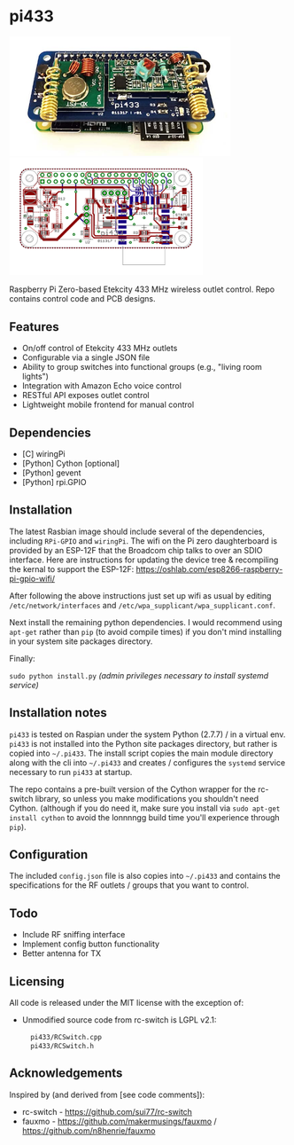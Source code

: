 # pi433

<img src="pi433_pcb.jpg" width="400" /><img src="pi433_brd.png" width="350" />

Raspberry Pi Zero-based Etekcity 433 MHz wireless outlet control. Repo contains
control code and PCB designs.

## Features

* On/off control of Etekcity 433 MHz outlets
* Configurable via a single JSON file
* Ability to group switches into functional groups (e.g., "living room lights")
* Integration with Amazon Echo voice control
* RESTful API exposes outlet control
* Lightweight mobile frontend for manual control

## Dependencies

* [C] wiringPi
* [Python] Cython [optional]
* [Python] gevent
* [Python] rpi.GPIO

## Installation

The latest Rasbian image should include several of the dependencies, including
`RPi-GPIO` and `wiringPi`. The wifi on the Pi zero daughterboard is provided
by an ESP-12F that the Broadcom chip talks to over an SDIO interface. Here
are instructions for updating the device tree & recompiling the kernal to
support the ESP-12F: https://oshlab.com/esp8266-raspberry-pi-gpio-wifi/

After following the above instructions just set up wifi as usual by editing
`/etc/network/interfaces` and `/etc/wpa_supplicant/wpa_supplicant.conf`.

Next install the remaining python dependencies. I would recommend using
`apt-get` rather than `pip` (to avoid compile times) if you don't mind
installing in your system site packages directory.

Finally:

`sudo python install.py`
_(admin privileges necessary to install systemd service)_

## Installation notes

`pi433` is tested on Raspian under the system Python (2.7.7) / in a
virtual env. `pi433` is not installed into the Python site packages
directory, but rather is copied into `~/.pi433`. The install script copies
the main module directory along with the cli into `~/.pi433` and creates /
configures the `systemd` service necessary to run `pi433` at startup.

The repo contains a pre-built version of the Cython wrapper for the rc-switch
library, so unless you make modifications you shouldn't need Cython. (although
if you do need it, make sure you install via `sudo apt-get install cython`
to avoid the lonnnngg build time you'll experience through `pip`).

## Configuration

The included `config.json` file is also copies into `~/.pi433` and contains
the specifications for the RF outlets / groups that you want to control.

## Todo

* Include RF sniffing interface
* Implement config button functionality
* Better antenna for TX

## Licensing

All code is released under the MIT license with the exception of:

* Unmodified source code from rc-switch is LGPL v2.1:

        pi433/RCSwitch.cpp
        pi433/RCSwitch.h

## Acknowledgements

Inspired by (and derived from [see code comments]):
* rc-switch - https://github.com/sui77/rc-switch
* fauxmo - https://github.com/makermusings/fauxmo / https://github.com/n8henrie/fauxmo
